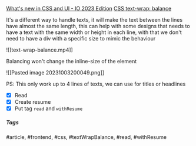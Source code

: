[What's new in CSS and UI - IO 2023 Edition](https://developer.chrome.com/blog/whats-new-css-ui-2023/)
[CSS text-wrap: balance](https://developer.chrome.com/blog/css-text-wrap-balance/)

It's a different way to handle texts, it will make the text between the lines have almost the same length, this can help with some designs that needs to have a text with the same width or height in each line, with that we don't need to have a div with a specific size to mimic the behaviour

![[text-wrap-balance.mp4]]

Balancing won't change the inline-size of the element

![[Pasted image 20231003200049.png]]

PS: This only work up to 4 lines of texts, we can use for titles or headlines

- [x] Read
- [x] Create resume
- [x] Put tag `read` and `withResume`

##### Tags
#article, #frontend, #css, #textWrapBalance, #read, #withResume 
